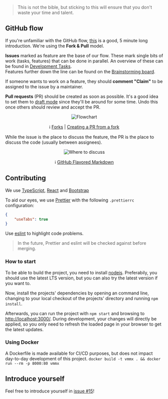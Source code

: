 > This is not the bible, but sticking to this will ensure that you don't waste your time and talent.

## GitHub flow

If you're unfamiliar with the GitHub flow, [this](https://guides.github.com/introduction/flow/) is a good, 5 minute long introduction. We're using the **Fork & Pull** model.

**Issues** marked as feature are the base of our flow. These mark single bits of work (tasks, features) that can be done in parallel.
An overview of these can be found in [Development Tasks](https://github.com/wintergatan-community/virtual-mmx/projects/1).  
Features further down the line can be found on the [Brainstorming board](https://github.com/orgs/wintergatan-community/projects/1).

If someone wants to work on a feature, they should **comment "Claim"** to be assigned to the issue by a maintainer.

**Pull requests** (PR) should be created as soon as possible. It's a good idea to set them to [draft mode](https://help.github.com/en/github/collaborating-with-issues-and-pull-requests/about-pull-requests#draft-pull-requests "draft mode") since they'll be around for some time. Undo this once others should review and accept the PR.

<p align="center">
	<img alt="Flowchart" src="./images/flowchart.svg" />
</p>
<p align="center">
	ℹ️ <a href="https://help.github.com/en/github/getting-started-with-github/fork-a-repo">Forks</a>
	| <a href="https://help.github.com/en/github/collaborating-with-issues-and-pull-requests/creating-a-pull-request-from-a-fork">Creating a PR from a fork</a>
</p>

While the issue is the place to discuss the feature, the PR is the place to discuss the code (usually between assignees).

<p align="center">
	<img alt="Where to discuss" src="./images/where-to-discuss.svg" />
</p>
<p align="center">
	ℹ️ <a href="https://guides.github.com/pdfs/markdown-cheatsheet-online.pdf">GitHub Flavored Markdown</a>
</p>

## Contributing

We use [TypeScript](https://www.typescriptlang.org/), [React](https://reactjs.org/) and [Bootstrap](https://getbootstrap.com/)

To aid our eyes, we use [Prettier](https://prettier.io/docs/en/editors.html) with the following `.prettierrc` configuration:

```json
{
	"useTabs": true
}
```

Use [eslint](https://eslint.org/) to highlight code problems.

> In the future, Prettier and eslint will be checked against before merging.

### How to start

To be able to build the project, you need to install [nodejs](https://nodejs.org/). Preferabily, you should use the latest LTS version, but you can also try the latest version if you want to.

Now, install the projects' dependencies by opening an command line, changing to your local checkout of the projects' directory and running `npm install`.

Afterwards, you can run the project with `npm start` and browsing to <http://localhost:3000/>. During development, your changes will directly be applied, so you only need to refresh the loaded page in your browser to get the latest updates.

### Using Docker

A Dockerfile is made available for CI/CD purposes, but does not impact day-to-day development of this project. `docker build -t vmmx . && docker run --rm -p 8000:80 vmmx`

## Introduce yourself

Feel free to introduce yourself in [issue #15](https://github.com/wintergatan-community/virtual-mmx/issues/15)!
